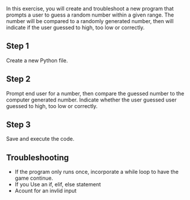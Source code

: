 In this exercise, you will create and troubleshoot a new program that prompts a user to guess a random number within a given range. The number will be compared to a randomly generated number, then will indicate if the user guessed to high, too low or correctly.

## Step 1
Create a new Python file.


## Step 2
Prompt end user for a number, then compare the guessed number to the computer generated number. Indicate whether the user guessed user guessed to high, too low or correctly.


## Step 3
Save and execute the code.


## Troubleshooting
* If the program only runs once, incorporate a while loop to have the game continue.
* If you Use an if, elif, else statement
* Acount for an invlid input
  

